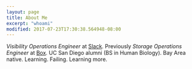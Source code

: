 ```yaml
---
layout: page
title: About Me
excerpt: "whoami"
modified: 2017-07-23T17:30:38.564948-08:00
---
```

*Visibility Operations Engineer* at [Slack](https://www.slack.com). Previously *Storage Operations Engineer* at [Box](https://www.box.com/home). UC San Diego alumni (BS in Human Biology). Bay Area native. Learning. Failing. Learning more.
